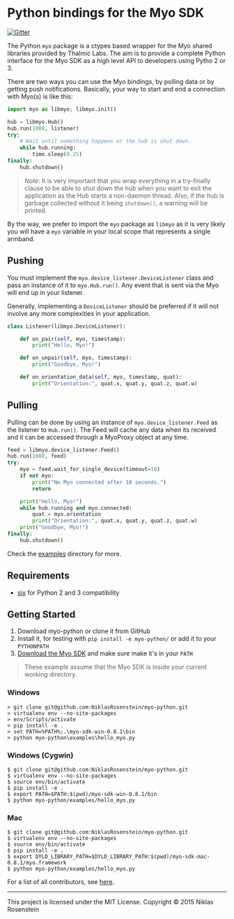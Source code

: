 # Python bindings for the Myo SDK

[![Gitter](https://badges.gitter.im/Join%20Chat.svg)](https://gitter.im/NiklasRosenstein/myo-python?utm_source=badge&utm_medium=badge&utm_campaign=pr-badge)

The Python `myo` package is a ctypes based wrapper for the Myo shared libraries provided by Thalmic Labs. The aim is to provide a complete Python interface for the Myo SDK as a high level API to developers using Pytho 2 or 3.

There are two ways you can use the Myo bindings, by polling data or by getting push notifications. Basically, your way to start and end a connection with Myo(s) is like this:

```python
import myo as libmyo; libmyo.init()

hub = libmyo.Hub()
hub.run(1000, listener)
try:
    # Wait until something happens or the hub is shut down.
    while hub.running:
        time.sleep(0.25)
finally:
    hub.shutdown()
```

> *Note*: It is very important that you wrap everything in a try-finally clause to be able to shut down the hub when you want to exit the application as the Hub starts a non-daemon thread. Also, if the hub is garbage collected without it being `shutdown()`, a warning will be printed.

By the way, we prefer to import the `myo` package as `libmyo` as it is very likely you will have a `myo` variable in your local scope that represents a single armband.

## Pushing

You must implement the `myo.device_listener.DeviceListener` class and pass an instance of it to `myo.Hub.run()`. Any event that is sent via the Myo will end up in your listener.

Generally, implementing a `DeviceListener` should be preferred if it will not involve any more complexities in your application.

```python
class Listener(libmyo.DeviceListener):

    def on_pair(self, myo, timestamp):
        print("Hello, Myo!")

    def on_unpair(self, myo, timestamp):
        print("Goodbye, Myo!")

    def on_orientation_data(self, myo, timestamp, quat):
        print("Orientation:", quat.x, quat.y, quat.z, quat.w)
```

## Pulling

Pulling can be done by using an instance of `myo.device_listener.Feed` as the listener to `Hub.run()`. The Feed will cache any data when its received and it can be accessed through a MyoProxy object at any time.

```python
feed = libmyo.device_listener.Feed()
hub.run(1000, feed)
try:
    myo = feed.wait_for_single_device(timeout=10)
    if not myo:
        print("No Myo connected after 10 seconds.")
        return

    print("Hello, Myo!")
    while hub.running and myo.connected:
        quat = myo.orientation
        print("Orientation:", quat.x, quat.y, quat.z, quat.w)
    print("Goodbye, Myo!")
finally:
    hub.shutdown()
```

Check the [examples](examples/) directory for more.

## Requirements

- [six](https://pypi.python.org/pypi/six) for Python 2 and 3 compatibility

## Getting Started

1. Download myo-python or clone it from GitHub
2. Install it, for testing with `pip install -e myo-python/` or add it to your `PYTHONPATH`
3. [Download the Myo SDK](https://developer.thalmic.com/downloads) and make sure make it's in your `PATH`

> These example assume that the Myo SDK is inside your current working directory.

### Windows

    > git clone git@github.com:NiklasRosenstein/myo-python.git
    > virtualenv env --no-site-packages
    > env/Scripts/activate
    > pip install -e .
    > set PATH=%PATH%;.\myo-sdk-win-0.8.1\bin
    > python myo-python\examples\hello_myo.py

### Windows (Cygwin)

    $ git clone git@github.com:NiklasRosenstein/myo-python.git
    $ virtualenv env --no-site-packages
    $ source env/bin/activate
    $ pip install -e .
    $ export PATH=$PATH:$(pwd)/myo-sdk-win-0.8.1/bin
    $ python myo-python/examples/hello_myo.py

### Mac

    $ git clone git@github.com:NiklasRosenstein/myo-python.git
    $ virtualenv env --no-site-packages
    $ source env/bin/activate
    $ pip install -e .
    $ export DYLD_LIBRARY_PATH=$DYLD_LIBRARY_PATH:$(pwd)/myo-sdk-mac-0.8.1/myo.framework
    $ python myo-python/examples/hello_myo.py

For a list of all contributors, see [here](https://github.com/NiklasRosenstein/myo-python/graphs/contributors).

------------------------------------------------------------------------

This project is licensed under the MIT License. Copyright &copy; 2015 Niklas Rosenstein
